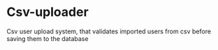 # Csv-uploader
Csv user upload system, that validates imported users from csv before saving them to the database
